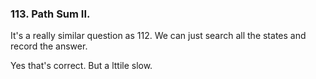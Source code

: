 ### 113. Path Sum II.

It's a really similar question as 112. We can just search all the states and record the answer.

Yes that's correct. But a lttile slow.
